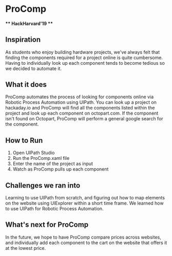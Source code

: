 # ProComp
#### ** HackHarvard'19 **
## Inspiration
As students who enjoy building hardware projects, we've always felt that finding the components required for a project online is quite cumbersome. Having to individually look up each component tends to become tedious so we decided to automate it.

## What it does
ProComp automates the process of looking for components online via Robotic Process Automation using UIPath. You can look up a project on hackaday.io and ProComp will find all the components listed within the project and look up each component on octopart.com. If the component isn't found on Octopart, ProComp will perform a general google search for the component.

## How to Run
1. Open UIPath Studio 
2. Run the ProComp.xaml file 
3. Enter the name of the project as input 
4. Watch as ProComp pulls up each component

## Challenges we ran into
Learning to use UIPath from scratch, and figuring out how to map elements on the website using UIExplorer within a short time frame.
We learned how to use UIPath for Robotic Process Automation.

## What's next for ProComp
In the future, we hope to have ProComp compare prices across websites, and individually add each component to the cart on the website that offers it at the lowest price.

